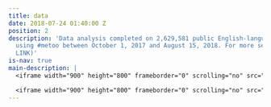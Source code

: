 ```yaml
---
title: data
date: 2018-07-24 01:40:00 Z
position: 2
description: 'Data analysis completed on 2,629,581 public English-language tweets
  using #metoo between October 1, 2017 and August 15, 2018. For more see: (GITHUB
  LINK)'
is-nav: true
main-description: |
  <iframe width="900" height="800" frameborder="0" scrolling="no" src="//plot.ly/~toddstoffer/6.embed"></iframe>

  <iframe width="900" height="800" frameborder="0" scrolling="no" src="//plot.ly/~toddstoffer/4.embed"></iframe>
---
```


